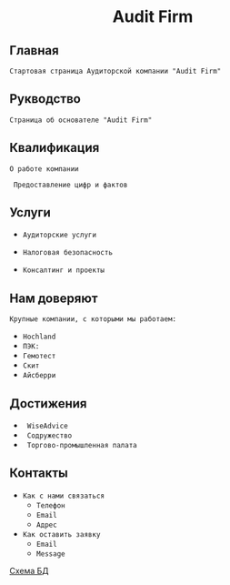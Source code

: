 <h1 align="center">Audit Firm</h1>

## Главная

```Стартовая страница Аудиторской компании "Audit Firm"```

## Рукводство

``` Страница об основателе "Audit Firm" ```

## Квалификация

```О работе компании```

``` Предоставление цифр и фактов``` 

## Услуги

- ```Аудиторские услуги```

- ```Налоговая безопасность```

- ```Консалтинг и проекты```

## Нам доверяют

```Крупные компании, с которыми мы работаем:```

- ```Hochland```
- ```ПЭК:```
- ```Гемотест```
- ```Скит```
- ```Айсберри```

## Достижения
- ``` WiseAdvice```
- ``` Содружество```
- ``` Торгово-промышленная палата```

## Контакты
- ```Как с нами связаться```
    - ```Телефон```
    - ```Email```
    - ```Адрес```
- ```Как оставить заявку```
    - ```Email```
    - ```Message```
 
[Схема БД](https://dbdiagram.io/d/645b6ecedca9fb07c4d43b39)

